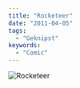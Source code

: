 ```yaml
---
title: "Rocketeer"
date: "2011-04-05"
tags:
  - "Geknipst"
keywords:
  - "Comic"
---
```


![Rocketeer](/images/codecandies/rocketeer.jpg)
